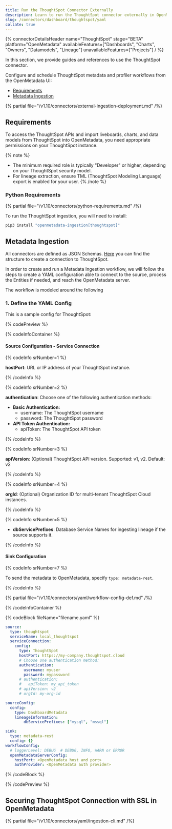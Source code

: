 ```yaml
---
title: Run the ThoughtSpot Connector Externally
description: Learn to run the ThoughtSpot connector externally in OpenMetadata. Configure metadata ingestion via YAML, including API auth, lineage, and SSL setup.
slug: /connectors/dashboard/thoughtspot/yaml
collate: true
---
```


{% connectorDetailsHeader
name="ThoughtSpot"
stage="BETA"
platform="OpenMetadata"
availableFeatures=["Dashboards", "Charts", "Owners", "Datamodels", "Lineage"]
unavailableFeatures=["Projects"]
/ %}

In this section, we provide guides and references to use the ThoughtSpot connector.

Configure and schedule ThoughtSpot metadata and profiler workflows from the OpenMetadata UI:

- [Requirements](#requirements)
- [Metadata Ingestion](#metadata-ingestion)

{% partial file="/v1.10/connectors/external-ingestion-deployment.md" /%}

## Requirements

To access the ThoughtSpot APIs and import liveboards, charts, and data models from ThoughtSpot into OpenMetadata, you need appropriate permissions on your ThoughtSpot instance.

{% note %}
- The minimum required role is typically "Developer" or higher, depending on your ThoughtSpot security model.
- For lineage extraction, ensure TML (ThoughtSpot Modeling Language) export is enabled for your user.
{% /note %}

### Python Requirements

{% partial file="/v1.10/connectors/python-requirements.md" /%}

To run the ThoughtSpot ingestion, you will need to install:

```bash
pip3 install "openmetadata-ingestion[thoughtspot]"
```

## Metadata Ingestion

All connectors are defined as JSON Schemas.
[Here](https://github.com/open-metadata/OpenMetadata/blob/main/openmetadata-spec/src/main/resources/json/schema/entity/services/connections/dashboard/thoughtSpotConnection.json)
you can find the structure to create a connection to ThoughtSpot.

In order to create and run a Metadata Ingestion workflow, we will follow
the steps to create a YAML configuration able to connect to the source,
process the Entities if needed, and reach the OpenMetadata server.

The workflow is modeled around the following

### 1. Define the YAML Config

This is a sample config for ThoughtSpot:

{% codePreview %}

{% codeInfoContainer %}

#### Source Configuration - Service Connection

{% codeInfo srNumber=1 %}

**hostPort**: URL or IP address of your ThoughtSpot instance.

{% /codeInfo %}

{% codeInfo srNumber=2 %}

**authentication**: Choose one of the following authentication methods:
- **Basic Authentication:**
  - username: The ThoughtSpot username
  - password: The ThoughtSpot password
- **API Token Authentication:**
  - apiToken: The ThoughtSpot API token

{% /codeInfo %}

{% codeInfo srNumber=3 %}

**apiVersion**: (Optional) ThoughtSpot API version. Supported: v1, v2. Default: v2

{% /codeInfo %}

{% codeInfo srNumber=4 %}

**orgId**: (Optional) Organization ID for multi-tenant ThoughtSpot Cloud instances.

{% /codeInfo %}

{% codeInfo srNumber=5 %}

- **dbServicePrefixes**: Database Service Names for ingesting lineage if the source supports it.

{% /codeInfo %}

#### Sink Configuration

{% codeInfo srNumber=7 %}

To send the metadata to OpenMetadata, specify `type: metadata-rest`.

{% /codeInfo %}

{% partial file="/v1.10/connectors/yaml/workflow-config-def.md" /%}

{% /codeInfoContainer %}

{% codeBlock fileName="filename.yaml" %}

```yaml {% isCodeBlock=true %}
source:
  type: thoughtspot
  serviceName: local_thoughtspot
  serviceConnection:
    config:
      type: ThoughtSpot
      hostPort: https://my-company.thoughtspot.cloud
      # Choose one authentication method:
      authentication:
        username: myuser
        password: mypassword
      # authentication:
      #   apiToken: my_api_token
      # apiVersion: v2
      # orgId: my-org-id

sourceConfig:
  config:
    type: DashboardMetadata
    lineageInformation:
        dbServicePrefixes: ["mysql", "mssql"]

sink:
  type: metadata-rest
  config: {}
workflowConfig:
  # loggerLevel: DEBUG  # DEBUG, INFO, WARN or ERROR
  openMetadataServerConfig:
    hostPort: <OpenMetadata host and port>
    authProvider: <OpenMetadata auth provider>
```

{% /codeBlock %}

{% /codePreview %}

## Securing ThoughtSpot Connection with SSL in OpenMetadata

{% partial file="/v1.10/connectors/yaml/ingestion-cli.md" /%}
